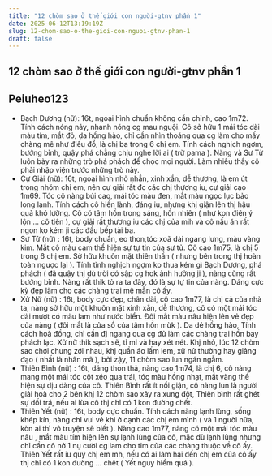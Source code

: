 ```yaml
---
title: "12 chòm sao ở thế giới con người-gtnv phần 1"
date: 2025-06-12T13:19:19Z
slug: 12-chom-sao-o-the-gioi-con-nguoi-gtnv-phan-1
draft: false
---
```


## 12 chòm sao ở thế giới con người-gtnv phần 1

## Peiuheo123

- Bạch Dương (nữ): 16t, ngoại hình chuẩn không cần chỉnh, cao 1m72. Tính cách nóng nảy, nhanh nóng cg mau nguội. Cô sở hữu 1 mái tóc dài màu tím, mắt đỏ, da hồng hào, chỉ cần nhìn thoáng qua cg làm cho mấy chàng mê như điếu đổ, là chị ba trong 6 chị em. Tính cách nghịch ngợm, bướng bỉnh, quậy phá chẳng chịu nghe lời ai ( trừ pama ). Nàng và Sư Tử luôn bày ra những trò phá phách để chọc mọi người. Làm nhiều thầy cô phải nhập viện trước những trò này.
- Cự Giải (nữ): 16t, ngoại hình nhỏ nhắn, xinh xắn, dễ thương, là em út trong nhóm chị em, nên cự giải rất đc các chj thương iu, cự giải cao 1m69. Tóc cô nàng búi cao, mái tóc màu đen, mắt màu ngọc lục bảo long lanh. Tính cách cô hiền lành, đáng iu, nhưng khj giận lên thj hậu quả khó lường. Cô có tâm hồn trong sáng, hồn nhiên ( như kon điên ý lộn ... cô tiên ), cự giải rất thương iu các chj của mih và cô nấu ăn rất ngon ko kém ji các đầu bếp tài ba.
- Sư Tử (nữ) : 16t, body chuẩn, eo thon,tóc xoã dài ngang lưng, màu vàng kim. Mắt cô màu cam thể hiện sự tự tin của sư tử. Cô cao 1m75, là chị 5 trong 6 chị em. Sở hữu khuôn mặt thiên thần ( nhưng bên trong thj hoàn toàn ngược lại ). Tính tình nghịch ngợm ko thua kém gì Bạch Dương, phá phách ( đã quậy thj dù trời có sập cg hok ảnh hưởng ji ), nàng cũng rất bướng bỉnh. Nàng rất thik tỏ ra ta đây, đó là sự tự tin của nàng. Dáng cực kỳ đẹp làm cho các chàng trai mê mẫn cô ấy.
- Xử Nữ (nữ) : 16t, body cực đẹp, chân dài, cô cao 1m77, là chị cả của nhà ta, nàng sở hữu một khuôn mặt xinh xắn, dễ thương, cô có một mái tóc dài mượt có màu lam như nước biển. Đôi mắt màu nâu hiện lên vẻ đẹp của nàng ( đôi mắt là cửa sổ của tâm hồn mừk ). Da dẻ hồng hào, Tính cách hoà đồng, chỉ cần đj ngang qua cg đủ làm các chàng trai hồn bay phách lạc. Xử nữ thik sạch sẽ, tỉ mỉ và hay xét nét. Khj nhỏ, lúc 12 chòm sao chơi chung zới nhau, khj quần áo lấm lem, xữ nử thường hay giảng đạo ( nhất là nhân mã ), bởi zậy, 11 chòm sao lun ngán ngẫm.
- Thiên Bình (nữ) : 16t, dáng thon thả, nàng cao 1m74, là chị 6, cô nàng mang một mái tóc cột xéo qua trái, tóc màu hồng nhạt, mắt vàng thể hiện sự dịu dàng của cô. Thiên Bình rất ít nổi giận, cô nàng lun là người giải hoà cho 2 bên khj 12 chòm sao xảy ra xung đột, Thiên bình rất ghét sự dối trá, nếu ai lừa cô thj chỉ có 1 kon đường chết.
- Thiên Yết (nữ) : 16t, body cực chuẩn. Tính cách nàng lạnh lùng, sống khép kín, nàng chỉ vui vẻ khi ở cạnh các chị em mình ( và 1 người nữa, kòn ai thì vô truyện sẽ biết ). Nàng cao 1m77, nàng có một mái tóc màu nâu , mắt màu tím hiện lên sự lạnh lùng của cô, mặc dù lạnh lùng nhưng chỉ cần cô nở 1 nụ cười cg lam cho tim của các chàng thuộc về cô ấy. Thiên Yết rất iu quý chị em mh, nếu có ai làm hại đến chị em của cô ấy thj chỉ có 1 kon đường ... chêt ( Yết nguy hiểm quá ).